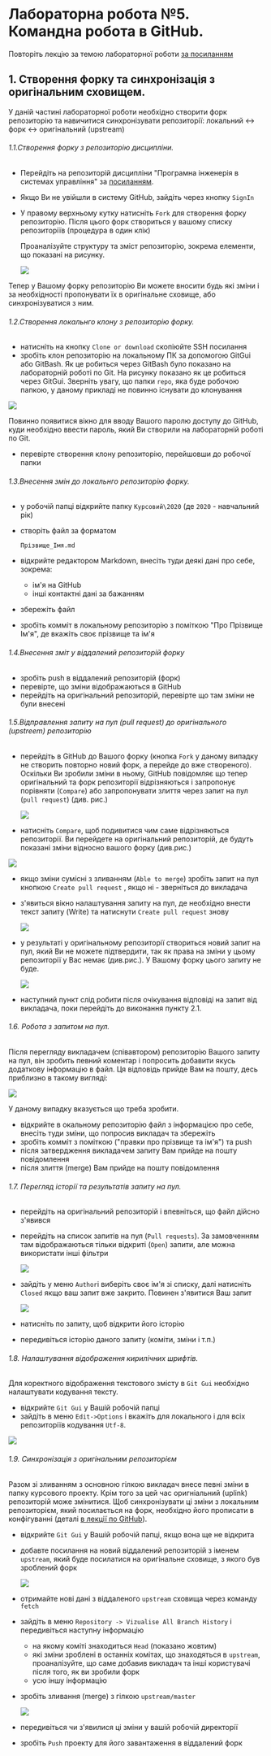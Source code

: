 # Лабораторна робота №5. Командна робота в GitHub.

Повторіть лекцію за темою лабораторної роботи [за посиланням](../Лекц/GitHub.md)

## 1. Створення форку та синхронізація з оригінальним сховищем.

У даній частині лабораторної роботи необхідно створити форк репозиторію та навичитися синхронізувати репозиторії: локальний <-> форк <-> оригінальний (upstream)  

###### 1.1.Створення форку з репозиторію дисципліни.

- Перейдіть на репозиторій дисципліни "Програмна інженерія в системах управління" за [посиланням](https://github.com/pupenasan/ProgIngContrSystems).

- Якщо Ви не увійшли в систему GitHub, зайдіть через кнопку  `SignIn`

- У правому верхньому кутку натисніть `Fork` для створення форку репозиторію. Після цього форк створиться у вашому списку репозиторіїв (процедура в один клік)

  Проаналізуйте структуру та зміст репозиторію, зокрема елементи, що показані на рисунку.  

  ![](githubmedia/1.png)  

Тепер у Вашому форку репозиторію Ви можете вносити будь які зміни і за необхідності пропонувати їх в оригінальне сховище, або синхронізуватися з ним.

###### 1.2.Створення локальнго клону з репозиторію форку.

- натисніть на кнопку `Clone or download` скопіюйте SSH посилання
- зробіть клон репозиторію на локальному ПК за допомогою GitGui або GitBash. Як це робиться через GitBash було показано на лабораторній роботі по Git. На рисунку показано як це робиться через GitGui. Зверніть увагу, що папки `repo`, яка буде робочою папкою, у даному прикладі не повинно існувати до клонування

![](githubmedia/2.png)

Повинно появитися вікно для вводу Вашого паролю доступу до GitHub, куди необхідно ввести пароль, який Ви створили на лабораторній роботі по Git.  

-  перевірте створення клону репозиторію, перейшовши до робочої папки 

###### 1.3.Внесення змін до локальнго репозиторію форку. 

- у робочій папці відкрийте папку `Курсовий\2020` (де `2020` - навчальний рік)

- створіть файл за форматом

  `Прізвище_Імя.md`

- відкрийте редактором Markdown, внесіть туди деякі дані про себе, зокрема:

  - ім'я на GitHub
  - інші контактні дані за бажанням 

- збережіть файл

- зробіть комміт в локальному репозиторію з поміткою "Про Прізвище Ім'я", де вкажіть своє прізвище та ім'я 

###### 1.4.Внесення зміт у віддалений репозиторій форку

- зробіть push в віддалений репозиторій (форк) 
- перевірте, що зміни відображаються в GitHub
- перейдіть на оригінальний репозиторій, перевірте що там зміни не були внесені

###### 1.5.Відправлення запиту на пул (pull request) до оригінального (upstreem) репозиторію

- перейдіть в GitHub до Вашого форку (кнопка `Fork` у даному випадку не створить повторно новий форк, а перейде до вже створеного). Оскільки Ви зробили зміни в ньому, GitHub повідомляє що тепер оригінальний та форк репозиторії відрізняються і запропонує порівняти (`Compare`) або запропонувати злиття через запит на пул (`pull request`)  (див. рис.)

  ![](githubmedia/3.png)   

- натисніть `Compare`, щоб подивитися чим саме відрізняються репозиторії. Ви перейдете на оригінальний репозиторій, де будуть показані зміни відносно вашого форку (див.рис.) 

![](githubmedia/4.png)

- якщо зміни сумісні з зливанням (`Able to merge`) зробіть запит на пул кнопкою `Create pull request` , якщо ні - зверніться до викладача

- з'явиться вікно налаштування запиту на пул, де необхідно внести текст запиту (Write) та натиснути `Create pull request` знову  

  ![](githubmedia/5.png)

- у результаті у оригінальному репозиторії створиться новий запит на пул, який Ви не можете підтвердити, так як права на зміни у цьому репозиторії у Вас немає (див.рис.). У Вашому форку цього запиту не буде. 

  ![](githubmedia/6.png)

- наступний пункт слід робити після очікування відповіді на запит від викладача, поки перейдіть до виконання пункту 2.1.  

###### 1.6. Робота з запитом на пул.

Після перегляду викладачем (співавтором) репозиторію Вашого запиту на пул, він зробить певний коментар і попросить добавити якусь додаткову інформацію в файл. Ця відповідь прийде Вам на пошту, десь приблизно  в такому вигляді:

![](githubmedia/7.png) 

У даному випадку вказується що треба зробити.

- відкрийте в окальному репозиторію файл з інформацією про себе, внесіть туди зміни, що попросив викладач та збережіть
- зробіть комміт з поміткою ("правки про прізвище та ім'я") та push
- після затвердження викладачем запиту Вам прийде на пошту повідомлення
- після злиття (merge) Вам прийде на пошту повідомлення  

###### 1.7.  Перегляд історії та результатів запиту на пул.

- перейдіть на оригінальний репозиторій і впевніться, що файл дійсно з'явився 

- перейдіть на список запитів на пул (`Pull requests`). За замовченням там відображаються тільки відкриті (`Open`) запити, але можна використати інші фільтри

  ![](githubmedia/8.png)

- зайдіть у меню `Author`і виберіть своє ім'я зі списку, далі натисніть `Closed` якщо ваш запит вже закрито. Повинен з'явитися Ваш запит

   ![](githubmedia/9.png)

-   натисніть по запиту, щоб відкрити його історію

-  передивіться історію даного запиту (коміти, зміни і т.п.)

###### 1.8. Налаштування відображення кирилічних шрифтів.

Для коректного відображення текстового змісту в `Git Gui` необхідно налаштувати кодування тексту. 

- відкрийте  `Git Gui` у Вашій робочій папці
- зайдіть в меню `Edit->Options` і вкажіть для локального і для всіх репозиторіїв кодування `Utf-8`. 

![](githubmedia/11.png)

###### 1.9. Синхронізація з оригінальним репозиторієм   

Разом зі зливанням з основною гілкою викладач внесе певні зміни в папку курсового проекту. Крім того за цей час оригніальний (uplink) репозиторій може змінитися. Щоб синхронізувати ці зміни з локальним репозиторієм, який посилається на форк, необхідно його прописати в конфігуванні (деталі [в лекції по GitHub](../Лекц/GitHub.md)).     

- відкрийте  `Git Gui` у Вашій робочій папці, якщо вона ще не відкрита

- добавте посилання на новий віддалений репозиторій з іменем `upstream`, який буде посилатися на оригінальне сховище, з якого був зроблений форк 

  ![](githubmedia/10.png)

- отримайте нові дані з віддаленого `upstream` сховища через команду `fetch`

- зайдіть в меню `Repository -> Vizualise All Branch History` і передивіться наступну інформацію

  - на якому коміті знаходиться `Head` (показано жовтим)
  - які зміни зроблені в останніх комітах, що знаходяться в `upstream`, проаналізуйте, що саме добавив викладач та інші користувачі після того, як ви зробили форк 
  - усю іншу інформацію

- зробіть зливання (merge) з гілкою `upstream/master` 

  ![](githubmedia/12.png)

- передивіться чи з'явилися ці зміни у вашій робочій директорії

- зробіть `Push` проекту для його завантаження в віддалений форк 

